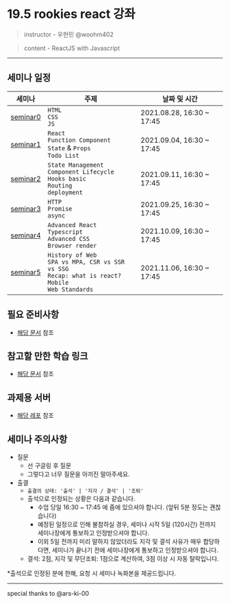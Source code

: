 # 19.5 rookies react 강좌

> instructor - 우현민 @woohm402

> content - ReactJS with Javascript

---

## 세미나 일정

| 세미나 | 주제 | 날짜 및 시간 |
| --- | --- | --- |
| [seminar0](seminar0) | `HTML` <br> `CSS` <br> `JS` | 2021.08.28, 16:30 ~ 17:45 |
| [seminar1](seminar1) | `React` <br> `Function Component` <br> `State` & `Props` <br> `Todo List` | 2021.09.04, 16:30 ~ 17:45 |
| [seminar2](seminar2) | `State Management` <br> `Component Lifecycle` <br> `Hooks basic` <br> `Routing` <br> `deployment`<br>  | 2021.09.11, 16:30 ~ 17:45 |
| [seminar3](seminar3) |  `HTTP` <br> `Promise` <br> `async` | 2021.09.25, 16:30 ~ 17:45 |
| [seminar4](seminar4) | `Advanced React` <br> `Typescript` <br> `Advanced CSS` <br> `Browser render` | 2021.10.09, 16:30 ~ 17:45 |
| [seminar5](seminar5) | `History of Web` <br> `SPA vs MPA, CSR vs SSR vs SSG` <br> `Recap: what is react?` <br> `Mobile` <br> `Web Standards` | 2021.11.06, 16:30 ~ 17:45 |

## 필요 준비사항

- [해당 문서](./requirements.md) 참조

## 참고할 만한 학습 링크

- [해당 문서](./study-links.md) 참조

## 과제용 서버

- [해당 레포](https://github.com/wafflestudio/19.5-rookies-frontend-seminar-wafflehighschool-server) 참조

## 세미나 주의사항

- 질문
    - 선 구글링 후 질문
    - 그렇다고 너무 질문을 아끼진 말아주세요.
- 출결
    - `출결의 상태: '출석' | '지각 / 결석' | '조퇴'`
    - 출석으로 인정되는 상황은 다음과 같습니다.
        - 수업 당일 16:30 ~ 17:45 에 줌에 있으셔야 합니다. (앞뒤 5분 정도는 괜찮습니다)
        - 예정된 일정으로 인해 불참하실 경우, 세미나 시작 5일 (120시간) 전까지 세미나장에게 통보하고 인정받으셔야 합니다.
        - 이외 5일 전까지 미리 말하지 않았더라도 지각 및 결석 사유가 매우 합당하다면, 세미나가 끝나기 전에 세미나장에게 통보하고 인정받으셔야 합니다.
    - 결석: 2점, 지각 및 무단조퇴: 1점으로 계산하여, 3점 이상 시 자동 탈락입니다.

*출석으로 인정된 분에 한해, 요청 시 세미나 녹화본을 제공드립니다.

---
special thanks to @ars-ki-00
